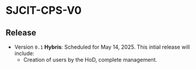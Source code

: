 ﻿# SJCIT-CPS-V0

## Release
- Version `0.1` **Hybris**: Scheduled for May 14, 2025. This intial release will include:
  -  Creation of users by the HoD, complete management.
 
